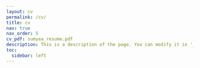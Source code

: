 ```yaml
---
layout: cv
permalink: /cv/
title: cv
nav: true
nav_order: 5
cv_pdf: sumyea_resume.pdf
description: This is a description of the page. You can modify it in '_pages/cv.md'. You can also change or remove the top pdf download button.
toc:
  sidebar: left
---
```

